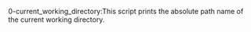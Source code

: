 0-current_working_directory:This script prints the absolute path name of the current working directory.

